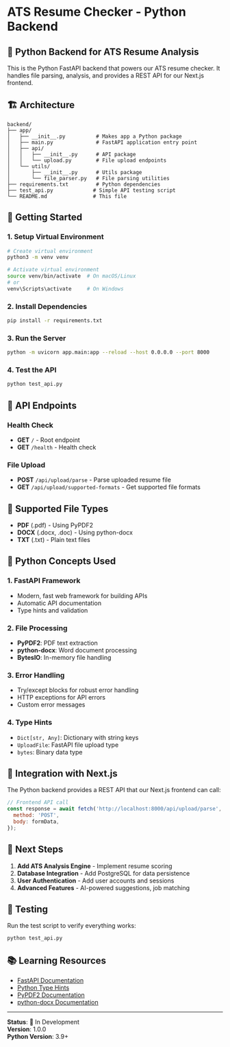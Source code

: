 # ATS Resume Checker - Python Backend

## 🐍 **Python Backend for ATS Resume Analysis**

This is the Python FastAPI backend that powers our ATS resume checker. It handles file parsing, analysis, and provides a REST API for our Next.js frontend.

## 🏗️ **Architecture**

```
backend/
├── app/
│   ├── __init__.py          # Makes app a Python package
│   ├── main.py              # FastAPI application entry point
│   ├── api/
│   │   ├── __init__.py      # API package
│   │   └── upload.py        # File upload endpoints
│   └── utils/
│       ├── __init__.py      # Utils package
│       └── file_parser.py   # File parsing utilities
├── requirements.txt         # Python dependencies
├── test_api.py             # Simple API testing script
└── README.md               # This file
```

## 🚀 **Getting Started**

### **1. Setup Virtual Environment**

```bash
# Create virtual environment
python3 -m venv venv

# Activate virtual environment
source venv/bin/activate  # On macOS/Linux
# or
venv\Scripts\activate     # On Windows
```

### **2. Install Dependencies**

```bash
pip install -r requirements.txt
```

### **3. Run the Server**

```bash
python -m uvicorn app.main:app --reload --host 0.0.0.0 --port 8000
```

### **4. Test the API**

```bash
python test_api.py
```

## 📡 **API Endpoints**

### **Health Check**

- **GET** `/` - Root endpoint
- **GET** `/health` - Health check

### **File Upload**

- **POST** `/api/upload/parse` - Parse uploaded resume file
- **GET** `/api/upload/supported-formats` - Get supported file formats

## 🔧 **Supported File Types**

- **PDF** (.pdf) - Using PyPDF2
- **DOCX** (.docx, .doc) - Using python-docx
- **TXT** (.txt) - Plain text files

## 🧠 **Python Concepts Used**

### **1. FastAPI Framework**

- Modern, fast web framework for building APIs
- Automatic API documentation
- Type hints and validation

### **2. File Processing**

- **PyPDF2**: PDF text extraction
- **python-docx**: Word document processing
- **BytesIO**: In-memory file handling

### **3. Error Handling**

- Try/except blocks for robust error handling
- HTTP exceptions for API errors
- Custom error messages

### **4. Type Hints**

- `Dict[str, Any]`: Dictionary with string keys
- `UploadFile`: FastAPI file upload type
- `bytes`: Binary data type

## 🔄 **Integration with Next.js**

The Python backend provides a REST API that our Next.js frontend can call:

```javascript
// Frontend API call
const response = await fetch('http://localhost:8000/api/upload/parse', {
  method: 'POST',
  body: formData,
});
```

## 🎯 **Next Steps**

1. **Add ATS Analysis Engine** - Implement resume scoring
2. **Database Integration** - Add PostgreSQL for data persistence
3. **User Authentication** - Add user accounts and sessions
4. **Advanced Features** - AI-powered suggestions, job matching

## 🧪 **Testing**

Run the test script to verify everything works:

```bash
python test_api.py
```

## 📚 **Learning Resources**

- [FastAPI Documentation](https://fastapi.tiangolo.com/)
- [Python Type Hints](https://docs.python.org/3/library/typing.html)
- [PyPDF2 Documentation](https://pypdf2.readthedocs.io/)
- [python-docx Documentation](https://python-docx.readthedocs.io/)

---

**Status**: 🚧 In Development  
**Version**: 1.0.0  
**Python Version**: 3.9+
